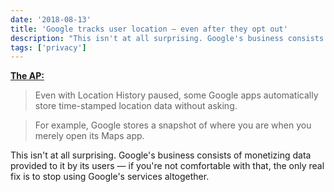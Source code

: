 ```yaml
---
date: '2018-08-13'
title: 'Google tracks user location — even after they opt out'
description: "This isn't at all surprising. Google's business consists of monetizing data provided to it by its users — if you're not comfortable with that, the only real fix is to stop using Google's services altogether."
tags: ['privacy']
---
```


**[The AP:](https://apnews.com/f60bc112665b458cb6473d7ee9492932)**

> Even with Location History paused, some Google apps automatically store time-stamped location data without asking.<!-- excerpt -->

> For example, Google stores a snapshot of where you are when you merely open its Maps app.

This isn't at all surprising. Google's business consists of monetizing data provided to it by its users — if you're not comfortable with that, the only real fix is to stop using Google's services altogether.
